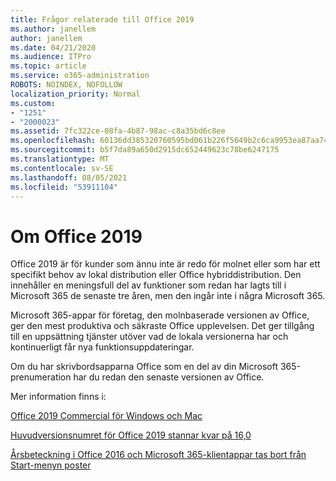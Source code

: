 ```yaml
---
title: Frågor relaterade till Office 2019
ms.author: janellem
author: janellem
ms.date: 04/21/2020
ms.audience: ITPro
ms.topic: article
ms.service: o365-administration
ROBOTS: NOINDEX, NOFOLLOW
localization_priority: Normal
ms.custom:
- "1251"
- "2000023"
ms.assetid: 7fc322ce-08fa-4b87-98ac-c8a35bd6c8ee
ms.openlocfilehash: 60136dd385320760595bd061b226f5649b2c6ca9953ea87aa743dcf4156759a5
ms.sourcegitcommit: b5f7da89a650d2915dc652449623c78be6247175
ms.translationtype: MT
ms.contentlocale: sv-SE
ms.lasthandoff: 08/05/2021
ms.locfileid: "53911104"
---
```

# <a name="about-office-2019"></a>Om Office 2019

Office 2019 är för kunder som ännu inte är redo för molnet eller som har ett specifikt behov av lokal distribution eller Office hybriddistribution. Den innehåller en meningsfull del av funktioner som redan har lagts till i Microsoft 365 de senaste tre åren, men den ingår inte i några Microsoft 365.
  
Microsoft 365-appar för företag, den molnbaserade versionen av Office, ger den mest produktiva och säkraste Office upplevelsen. Det ger tillgång till en uppsättning tjänster utöver vad de lokala versionerna har och kontinuerligt får nya funktionsuppdateringar.
  
Om du har skrivbordsapparna Office som en del av din Microsoft 365-prenumeration har du redan den senaste versionen av Office.
  
Mer information finns i:
  
[Office 2019 Commercial för Windows och Mac](https://support.microsoft.com/help/4133312)
  
[Huvudversionsnumret för Office 2019 stannar kvar på 16,0](https://docs.microsoft.com/deployoffice/office2019/overview)
  
[Årsbeteckning i Office 2016 och Microsoft 365-klientappar tas bort från Start-menyn poster](https://support.office.com/article/8fe5e052-76d2-49de-af30-2e84ed3da907?wt.mc_id=Alchemy_ClientDIA)
  